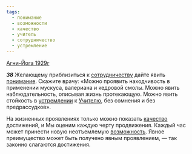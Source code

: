 ```yaml
---
tags:
  - понимание
  - возможности
  - качество
  - учитель
  - сотрудничество
  - устремление
---
```


[Агни-Йога 1929г](/agni/1929)

___38___
Желающему приблизиться к [сотрудничеству](/tag/#сотрудничество) дайте явить [понимание](/tag/#понимание). Скажите врачу: «Можно проявить находчивость в применении мускуса, валериана и кедровой смолы. Можно явить наблюдательность, описывая жизнь протекающую. Можно явить стойкость в [устремлении](/tag/#устремление) к [Учителю](/tag/#учитель), без сомнения и без предрассудков».   

На жизненных проявлениях только можно показать [качество](/tag/#качество) достижений, и Мы оценим каждую черту продвижения. Каждый час может принести новую неотъемлемую [возможность](/tag/#возможности). Явное преимущество может быть получено явным проявлением, — так законно слагаются достижения.